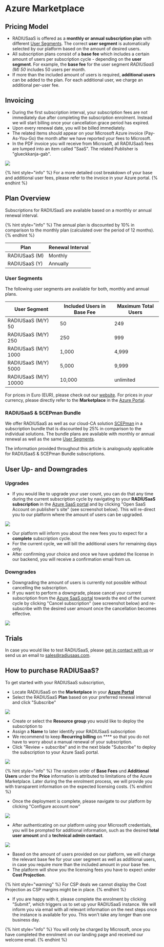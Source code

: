 # Azure Marketplace

## Pricing Model

* RADIUSaaS is offered as a **monthly or** **annual subscription plan** with different [User Segments](azure-marketplace.md#user-segments). The correct **user segment** is automatically selected by our platform based on the amount of desired users.
* All subscription plans consist of a **base fee** which includes a certain amount of users per subscription cycle - depending on the **user segment**. For example, the **base fee** for the user segment _RADIUSaaS (M) 50_ includes 50 users per month.
* If more than the included amount of users is required, **additional users** can be added to the  plan. For each additional user, we charge an additional per-user fee.

## Invoicing

* During the first subscription interval, your subscription fees are not immediately due after completing the subscription enrolment. Instead we will start billing once your cancellation grace period has expired.&#x20;
* Upon every renewal date, you will be billed immediately.
* The related items should appear on your Microsoft Azure invoice (Pay-As-You-Go) the month after we have reported your fees to Microsoft.
* In the PDF invoice you will receive from Microsoft, all RADIUSaaS fees are lumped into an item called "SaaS". The related Publisher is "glueckkanja-gab".

![](<../.gitbook/assets/image (73) (1) (1).png>)

{% hint style="info" %}
For a more detailed cost breakdown of your base and additional user fees, please refer to the invoice in your Azure portal.
{% endhint %}

## Plan Overview

Subscriptions for RADIUSaaS are available based on a monthly or annual renewal interval.

{% hint style="info" %}
The annual plan is discounted by 10% in comparison to the monthly plan (calculated over the period of 12 months).
{% endhint %}

| **Plan**      | **Renewal Interval** |
| ------------- | -------------------- |
| RADIUSaaS (M) | Monthly              |
| RADIUSaaS (Y) | Annually             |

### User Segments

The following user segments are available for both, monthly and annual plans.&#x20;

| **User Segment**      | **Included Users in Base Fee** | **Maximum Total Users** |
| --------------------- | ------------------------------ | ----------------------- |
| RADIUSaaS (M/Y) 50    | 50                             | 249                     |
| RADIUSaaS (M/Y) 250   | 250                            | 999                     |
| RADIUSaaS (M/Y) 1000  | 1,000                          | 4,999                   |
| RADIUSaaS (M/Y) 5000  | 5,000                          | 9,999                   |
| RADIUSaaS (M/Y) 10000 | 10,000                         | unlimited               |

For prices in Euro (EUR), please check out our <mark style="color:green;"></mark> [website](https://www.radius-as-a-service.com/pricing/). For prices in _your_ currency, please directly refer to the **Marketplace** in the [Azure Portal](https://portal.azure.com/).

### RADIUSaaS & SCEPman Bundle

We offer RADIUSaaS as well as our cloud-CA solution [SCEPman](https://www.scepman.com/) in a subscription bundle that is discounted by 25% in comparison to the individual solutions. The bundle plans are available with monthly or annual renewal as well as the same [User Segments](azure-marketplace.md#user-segments).&#x20;

The information provided throughout this article is analogously applicable for RADIUSaaS & SCEPman Bundle subscriptions.

## User Up- and Downgrades

### Upgrades

* If you would like to upgrade your user count, you can do that any time during the current subscription cycle by navigating to your **RADIUSaaS subscription** in the [Azure SaaS portal](https://portal.azure.com/#blade/HubsExtension/BrowseResourceBlade/resourceType/Microsoft.SaaS%2Fresources) <mark style="color:green;"></mark> and by clicking "Open SaaS Account on publisher's site" (see screenshot below). This will re-direct you to our platform where the amount of users can be upgraded.

![](<../.gitbook/assets/Screenshot 2022-02-18 at 12.32.27 2.png>)

* Our platform will inform you about the new fees you to expect for a **complete** subscription cycle.
* For the current cycle, we will bill the additional users for remaining days only.
* After confirming your choice and once we have updated the license in our backend, you will receive a confirmation email from us.

### Downgrades

* Downgrading the amount of users is currently not possible without cancelling the subscription.
* If you want to perform a downgrade, please cancel your current subscription from the <mark style="color:green;"></mark> [Azure SaaS portal](https://portal.azure.com/#blade/HubsExtension/BrowseResourceBlade/resourceType/Microsoft.SaaS%2Fresources) towards the end of the current cycle by clicking "Cancel subscription" (see screenshot below) and re-subscribe with the desired user amount once the cancellation becomes effective.

![](<../.gitbook/assets/Screenshot 2022-02-18 at 12.32.27 3.png>)

## **Trials**

In case you would like to test RADIUSaaS, please [get in contact with us](https://www.radius-as-a-service.com/start-now/) or send us an email to [sales@radiusaas.com](mailto:sales@radiusaas.com).

## How to purchase RADIUSaaS?

To get started with your RADIUSaaS subscription,

* Locate RADIUSaaS on the **Marketplace** in your [**Azure Portal**](https://portal.azure.com/#create/glueckkanja-gabag.radiusaas-transactable-prod/preview)&#x20;
* Select the RADIUSaaS **Plan** based on your preferred renewal interval and click "Subscribe"

![](<../.gitbook/assets/image (65) (1) (1) (1).png>)

* Create or select the **Resource group** you would like to deploy the subscription to
* Assign a **Name** to later identify your RADIUSaaS subscription
* We recommend to keep **Recurring billing** on **** so that you do not have to worry about a manual renewal of your subscription.
* Click "Review + subscribe" and in the next blade "Subscribe" to deploy the subscription to your Azure SaaS portal.

![](<../.gitbook/assets/image (77) (1) (1) (1).png>)

{% hint style="info" %}
The random order of **Base Fees** und **Additional Users** under the **Price** information is attributed to limitations of the Azure Marketplace. Later during the the enrolment process, we will provide you with transparent information on the expected licensing costs.
{% endhint %}

* Once the deployment is complete, please navigate to our platform by clicking "Configure account now"

![](<../.gitbook/assets/image (80) (1) (1).png>)

* After authenticating on our platform using your Microsoft credentials, you will be prompted for additional information, such as the desired **total user amount** and a **technical admin contact**.

![](../.gitbook/assets/Screenshot\_2022-02-18\_at\_12\_23\_47.png)

* Based on the amount of users provided on our platform, we will charge the relevant base fee for your user segment as well as additional users, in case you require more than the included amount in your base fee.
* The platform will show you the licensing fees you have to expect under **Cost Projection**.

{% hint style="warning" %}
For CSP deals we cannot display the Cost Projection as CSP margins might be in place.
{% endhint %}

* If you are happy with it, please complete the enrolment by clicking "Submit", which triggers us to set up your RADIUSaaS instance. We will inform you via email with all relevant information on the next steps once the instance is available for you. This won't take any longer than one business day.

{% hint style="info" %}
You will only be charged by Microsoft, once you have completed the enrolment on our landing page and received our welcome email.
{% endhint %}
